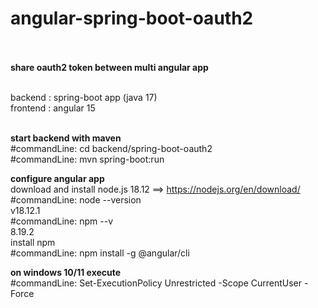# angular-spring-boot-oauth2<br /><br />

<b>share oauth2 token between multi angular app</b><br /><br />

backend : spring-boot app (java 17)<br />
frontend : angular 15<br /><br />

<b>start backend with maven</b><br />
#commandLine: cd backend/spring-boot-oauth2<br />
#commandLine: mvn spring-boot:run<br />

<b>configure angular app</b><br />
download and install node.js 18.12 ==> https://nodejs.org/en/download/<br />
#commandLine: node --version<br />
v18.12.1<br />
#commandLine: npm --v<br />
8.19.2<br />
install npm <br />
#commandLine: npm install -g @angular/cli<br />

<b>on windows 10/11 execute</b><br />
#commandLine: Set-ExecutionPolicy Unrestricted -Scope CurrentUser -Force<br />


